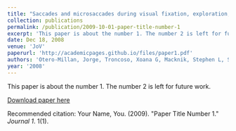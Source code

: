 ```yaml
---
title: "Saccades and microsaccades during visual fixation, exploration, and search: foundations for a common saccadic generator."
collection: publications
permalink: /publication/2009-10-01-paper-title-number-1
excerpt: 'This paper is about the number 1. The number 2 is left for future work.'
date: Dec 18, 2008
venue: 'JoV'
paperurl: 'http://academicpages.github.io/files/paper1.pdf'
authors: 'Otero-Millan, Jorge, Troncoso, Xoana G, Macknik, Stephen L, Serrano-Pedraza, Ignacio, Martinez-Conde, Susana'
year: '2008'
---
```

This paper is about the number 1. The number 2 is left for future work.

[Download paper here](http://academicpages.github.io/files/paper1.pdf)

Recommended citation: Your Name, You. (2009). "Paper Title Number 1." <i>Journal 1</i>. 1(1).
